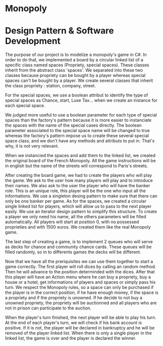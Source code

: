 # Monopoly
# Design Pattern & Software Development

The purpose of our project is to modelize a monopoly's game in C#.
In order to do that, we implemented a board by a  circular linked list of a specific class named spaces (Propriety, special spaces). These classes inherit from the abstract class 'spaces'. We separated into these two classes because propriety can be bought by a player whereas special spaces can't be bought by a player.
We create several classes that inherit the class propriety : station, company, street. 

For the special spaces, we use a boolean attribut to identify the type of special spaces as Chance, start, Luxe Tax... when we create an instance for each special space.

We judged more useful to use a boolean parameter for each type of special spaces than the factory's pattern because it is more easier to instanciate the spaces with the name of the special cases directly. The boolean parameter associated to the special space name will be changed to true whereas the factory's pattern impose us to create these several special space class, and we don't have any methods and attributs to put in. That's why, it is not very relevant. 

When we instancied the spaces and add them to the linked list, we created the original board of the French Monopoly. All the game instructions will be in english but the name of the streets will correspond to Paris's streets.

After creating the board game, we had to create the players who will play the game. We ask to the user how many players will play and to introduce their names. We also ask to the user the player who will have the banker role. This is an unique role, this player will be the one who input all the informations. We use a singleton desing pattern to make sure that there can only be one banker per game. As for the spaces, we created a circular single linked list for players, which will allow us to pass to the next player easily. We use an iterator design pattern to simplify this structure.
To create a player we only need his name, all the others parameters will be filled automatically. All players will start at position 0, with no possessed proprieties and with 1500 euros. We created them like the real Monopoly game.

The last step of creating a game, is to implement 2 queues who will serve as decks for chance and community chance cards. These queues will be filled randomly, so in to differents games the decks will be different.

Now that we have all the preriquisites we can use them together to start a game correctly. The first player will roll dices by calling an random method. Then he will advance to the position determinded with the dices. After that this player will have an Action menu where he can buy a propriety, buy a house or a hotel, get informations of players and spaces or simply pass his turn. We respect the Monopoly rules, so a space can only be purchased if the player is in the correct position, if he have enough money, if the space is a propriety and if the propriety is unowned. If he decide to not buy a unowned propriety, the propriety will be auctionned and all players who are not in prison can participate to the auction. 

When the player's turn finished, the next player will be able to play his turn. At the end of each player's turn, we will check if his bank account is positive. If it is not, the player will be declared in bankruptcy and he will be removed of the player linked list. When there is only a single player in the linked list, the game is over and the player is declared the winner. 
